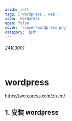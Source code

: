 ```yaml
---
aside: left
tags: ['wordpress','web']
icon: 'wordpress'
open: false
cover: '/cover/wordpress.png'
category: '技术'
---
```

 
###### 24103001
 
<br/>
 
# wordpress

https://wordpress.com/zh-cn/

## 1. 安装 wordpress